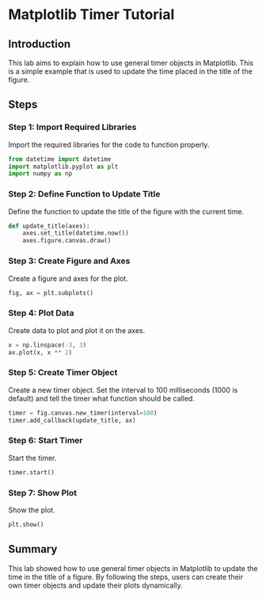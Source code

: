 # Matplotlib Timer Tutorial

## Introduction

This lab aims to explain how to use general timer objects in Matplotlib. This is a simple example that is used to update the time placed in the title of the figure.

## Steps

### Step 1: Import Required Libraries

Import the required libraries for the code to function properly.

```python
from datetime import datetime
import matplotlib.pyplot as plt
import numpy as np
```

### Step 2: Define Function to Update Title

Define the function to update the title of the figure with the current time.

```python
def update_title(axes):
    axes.set_title(datetime.now())
    axes.figure.canvas.draw()
```

### Step 3: Create Figure and Axes

Create a figure and axes for the plot.

```python
fig, ax = plt.subplots()
```

### Step 4: Plot Data

Create data to plot and plot it on the axes.

```python
x = np.linspace(-3, 3)
ax.plot(x, x ** 2)
```

### Step 5: Create Timer Object

Create a new timer object. Set the interval to 100 milliseconds (1000 is default) and tell the timer what function should be called.

```python
timer = fig.canvas.new_timer(interval=100)
timer.add_callback(update_title, ax)
```

### Step 6: Start Timer

Start the timer.

```python
timer.start()
```

### Step 7: Show Plot

Show the plot.

```python
plt.show()
```

## Summary

This lab showed how to use general timer objects in Matplotlib to update the time in the title of a figure. By following the steps, users can create their own timer objects and update their plots dynamically.
